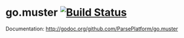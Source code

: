 go.muster [![Build Status](https://secure.travis-ci.org/ParsePlatform/go.muster.png)](http://travis-ci.org/ParsePlatform/go.muster)
=========

Documentation: http://godoc.org/github.com/ParsePlatform/go.muster
